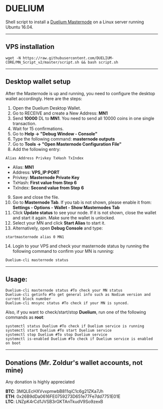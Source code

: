 # DUELIUM
Shell script to install a [Duelium Masternode](http://www.duelium.com/) on a Linux server running Ubuntu 16.04.
***

## VPS installation
```
wget -N https://raw.githubusercontent.com/DUELIUM-CORE/MN_Script_v2/master/script.sh && bash script.sh
```
***

## Desktop wallet setup

After the Masternode is up and running, you need to configure the desktop wallet accordingly. Here are the steps:
1. Open the Duelium Desktop Wallet.
2. Go to RECEIVE and create a New Address: **MN1**
3. Send **10000** DL to **MN1**. You need to send all 10000 coins in one single transaction.
4. Wait for 15 confirmations.
5. Go to **Help -> "Debug Window - Console"**
6. Type the following command: **masternode outputs**
7. Go to  **Tools -> "Open Masternode Configuration File"**
8. Add the following entry:
```
Alias Address Privkey TxHash TxIndex
```
* Alias: **MN1**
* Address: **VPS_IP:PORT**
* Privkey: **Masternode Private Key**
* TxHash: **First value from Step 6**
* TxIndex:  **Second value from Step 6**
9. Save and close the file.
10. Go to **Masternode Tab**. If you tab is not shown, please enable it from: **Settings - Options - Wallet - Show Masternodes Tab**
11. Click **Update status** to see your node. If it is not shown, close the wallet and start it again. Make sure the wallet is unlocked.
12. Select your MN and click **Start Alias** to start it.
13. Alternatively, open **Debug Console** and type:
```
startmasternode alias 0 MN1
```
14. Login to your VPS and check your masternode status by running the following command to confirm your MN is running:
```
Duelium-cli masternode status
```
***

## Usage:
```
Duelium-cli masternode status #To check your MN status
Duelium-cli getinfo #To get general info such as Nodium version and current block numnber
Duelium-cli mnsync status #To check if your MN is synced.
```
Also, if you want to check/start/stop **Duelium**, run one of the following commands as **root**:

```
systemctl status Duelium #To check if Duelium service is running
systemctl start Duelium #To start Duelium service
systemctl stop Duelium #To stop Duelium service
systemctl is-enabled Duelium #To check if Duelium service is enabled on boot
```
***



## Donations (Mr. Zoldur's wallet accounts, not mine)
Any donation is highly appreciated

**BTC**: 3MQLEcHXVvxpmwbB811qiC1c6g21ZKa7Jh  
**ETH**: 0x26B9dDa0616FE0759273D651e77Fe7dd7751E01E  
**LTC**: LNZpK4rCd1JVSB3rGKTAnTkudV9So9zexB  
